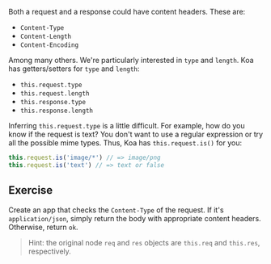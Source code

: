 
Both a request and a response could have content headers.
These are:

- `Content-Type`
- `Content-Length`
- `Content-Encoding`

Among many others. We're particularly interested in `type` and `length`.
Koa has getters/setters for `type` and `length`:

- `this.request.type`
- `this.request.length`
- `this.response.type`
- `this.response.length`

Inferring `this.request.type` is a little difficult.
For example, how do you know if the request is text?
You don't want to use a regular expression or try all the possible mime types.
Thus, Koa has `this.request.is()` for you:

```js
this.request.is('image/*') // => image/png
this.request.is('text') // => text or false
```

## Exercise

Create an app that checks the `Content-Type` of the request.
If it's `application/json`, simply return the body with appropriate content headers.
Otherwise, return `ok`.

> Hint: the original node `req` and `res` objects are `this.req` and `this.res`, respectively.

